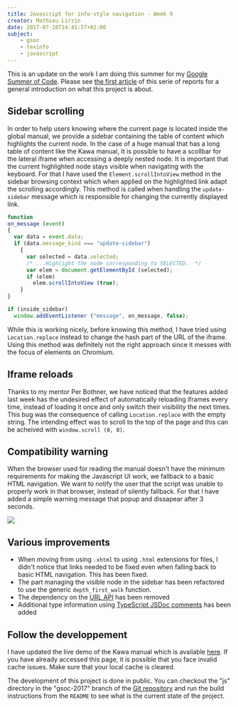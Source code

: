 ```yaml
---
title: Javascript for info-style navigation - Week 9
creator: Mathieu Lirzin
date: 2017-07-28T14:41:57+02:00
subject:
    - gsoc
    - texinfo
    - javascript
---
```


This is an update on the work I am doing this summer for my [Google Summer of Code](https://summerofcode.withgoogle.com/projects/#6199074135998464).  Please see [the first article](http://mathieu.lirzin.emi.u-bordeaux.fr/2017/06/03/gsoc2017-1/) of this serie of reports for a general introduction on what this project is about.

## Sidebar scrolling

In order to help users knowing where the current page is located inside the global manual, we provide a sidebar containing the table of content which highlights the current node.  In the case of a huge manual that has a long table of content like the Kawa manual, It is possible to have a scollbar for the lateral iframe when accessing a deeply nested node.  It is important that the current highlighted node stays visible when navigating with the keyboard.  For that I have used the `Element.scrollIntoView` method in the sidebar browsing context which when applied on the highlighted link adapt the scrolling accordingly.
This method is called when handling the `update-sidebar` message which is responsible for changing the currently displayed link.

```js
function
on_message (event)
{
  var data = event.data;
  if (data.message_kind === "update-sidebar")
    {
      var selected = data.selected;
      /* ...Highlight the node corresponding to SELECTED.  */
      var elem = document.getElementById (selected);
      if (elem)
        elem.scrollIntoView (true);
    }
}

if (inside_sidebar)
  window.addEventListener ("message", on_message, false);
```

While this is working nicely, before knowing this method, I have tried using `Location.replace` instead to change the hash part of the URL of the iframe.  Using this method was definitely not the right approach since it messes with the focus of elements on Chromium.

## Iframe reloads

Thanks to my mentor Per Bothner, we have noticed that the features added last week has the undesired effect of automatically reloading iframes every time, instead of loading it once and only switch their visibility the next times.  This bug was the consequence of calling `Location.replace` with the empty string.  The intending effect was to scroll to the top of the page and this can be acheived with `window.scroll (0, 0)`.

## Compatibility warning

When the browser used for reading the manual doesn't have the minimum requirements for making the Javascript UI work, we fallback to a basic HTML navigation.  We want to notify the user that the script was unable to properly work in that browser, instead of silently fallback.  For that I have added a simple warning message that popup and dissapear after 3 seconds.

![](/images/compat-warn.png)

## Various improvements

* When moving from using `.xhtml` to using `.html` extensions for files, I didn't notice that links     needed to be fixed even when falling back to basic HTML navigation.  This has been fixed.
* The part managing the visible node in the sidebar has been refactored to use the generic `depth_first_walk` function.
* The dependency on the [URL API](https://developer.mozilla.org/en-US/docs/Web/API/URL) has been removed
* Additional type information using [TypeScript JSDoc comments](https://github.com/Microsoft/TypeScript/wiki/JsDoc-support-in-JavaScript) has been added

## Follow the developpement

I have updated the live demo of the Kawa manual which is available [here](https://www.gnu.org/software/texinfo/gsoc-2017-js-example/kawa).  If you have already accessed this page, it is possible that you face invalid cache issues.  Make sure that your local cache is cleared.

The development of this project is done in public.  You can checkout the "js" directory in the "gsoc-2017" branch of the [Git repository](https://git.savannah.gnu.org/git/texinfo.git) and run the build instructions from the `README` to see what is the current state of the project.

